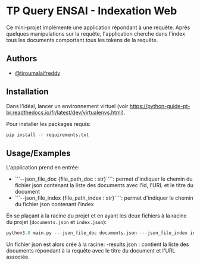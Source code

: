 
# TP Query ENSAI - Indexation Web

Ce mini-projet implémente une application répondant à une requête. Après quelques manipulations sur la requête, l'application cherche dans l'index tous les documents comportant tous les tokens de la requête.



## Authors

- [@tiroumalaifreddy](https://www.github.com/tiroumalaifreddy)


## Installation

Dans l'idéal, lancer un environnement virtuel (voir https://python-guide-pt-br.readthedocs.io/fr/latest/dev/virtualenvs.html).

Pour installer les packages requis:
```bash
pip install -r requirements.txt
```
    
## Usage/Examples

L'application prend en entrée:
- ```--json_file_doc {file_path_doc : str}````: permet d'indiquer le chemin du fichier json contenant la liste des documents avec l'id, l'URL et le titre du document
- ```--json_file_index {file_path_index : str}````: permet d'indiquer le chemin du fichier json contenant l'index

En se plaçant à la racine du projet et en ayant les deux fichiers à la racine du projet (```documents.json``` et ```index.json```):

```python
python3.8 main.py ---json_file_doc documents.json ---json_file_index index.json --query="Site Officiel" 
```

Un fichier json est alors crée à la racine:
-results.json : contient la liste des documents répondant à la requête avec le titre du document et l'URL associée.